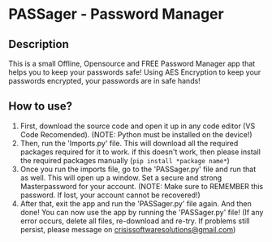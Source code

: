 # PASSager - Password Manager

## Description

This is a small Offline, Opensource and FREE Password Manager app that helps you to keep your passwords safe! Using AES Encryption to keep your passwords encrypted, your passwords are in safe hands!

## How to use?

1. First, download the source code and open it up in any code editor (VS Code Recomended).
   (NOTE: Python must be installed on the device!)
2. Then, run the 'Imports.py' file. This will download all the required packages required for it to work. if this doesn't work, then please install the required packages manually (`pip install *package name*`)
3. Once you run the imports file, go to the 'PASSager.py' file and run that as well. This will open up a window. Set a secure and strong Masterpassword for your account. (NOTE: Make sure to REMEMBER this password. If lost, your account cannot be recovered!)
4. After that, exit the app and run the 'PASSager.py' file again. And then done! You can now use the app by running the 'PASSager.py' file!
(If any error occurs, delete all files, re-download and re-try. If problems still persist, please message on crisissoftwaresolutions@gmail.com)

